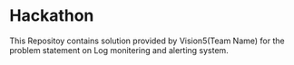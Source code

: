 # Hackathon
This Repositoy contains solution provided by Vision5(Team Name)  for the problem statement on Log monitering and alerting system.
